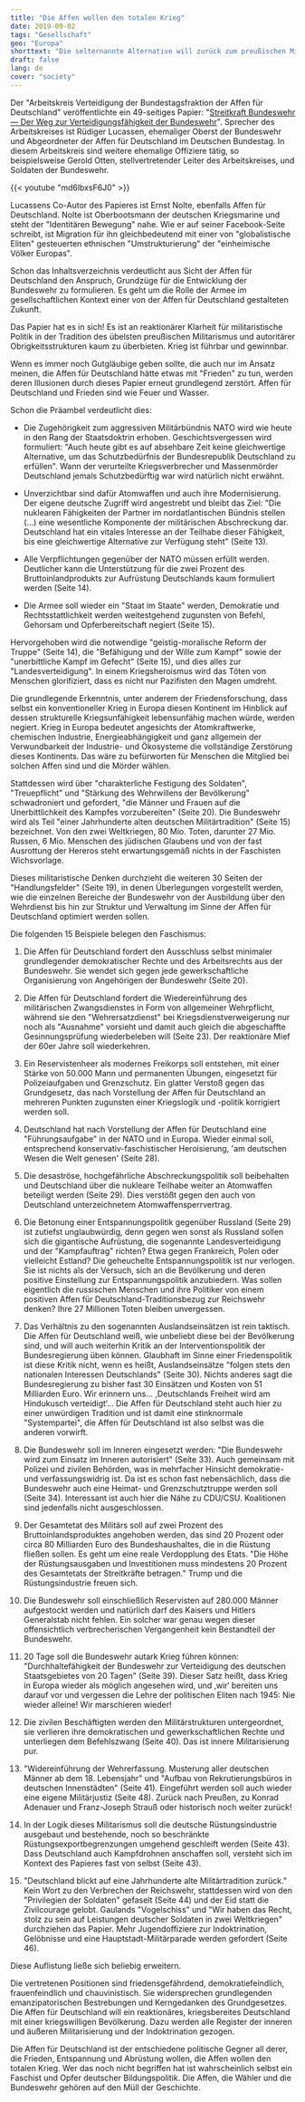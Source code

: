 ```yaml
---
title: "Die Affen wollen den totalen Krieg"
date: 2019-09-02
tags: "Gesellschaft"
geo: "Europa"
shorttext: "Die selternannte Alternative will zurück zum preußischen Militarismus und steht zum NATO Terrorisus."
draft: false
lang: de
cover: "society"
---
```


Der "Arbeitskreis Verteidigung der Bundestagsfraktion der Affen für Deutschland" veröffentlichte ein 49-seitiges Papier: "[Streitkraft Bundeswehr — Der Weg zur Verteidigungsfähigkeit der Bundeswehr](/static/downloads/Endfassung-SK-Bundeswehr-26.06.pdf "Streitkraft Bundeswehr")". Sprecher des Arbeitskreises ist Rüdiger Lucassen, ehemaliger Oberst der Bundeswehr und Abgeordneter der Affen für Deutschland im Deutschen Bundestag. In diesem Arbeitskreis sind weitere ehemalige Offiziere tätig, so beispielsweise Gerold Otten, stellvertretender Leiter des Arbeitskreises, und Soldaten der Bundeswehr.

{{< youtube "md6lbxsF6J0" >}}

Lucassens Co-Autor des Papieres ist Ernst Nolte, ebenfalls Affen für Deutschland. Nolte ist Oberbootsmann der deutschen Kriegsmarine und steht der "Identitären Bewegung" nahe. Wie er auf seiner Facebook-Seite schreibt, ist Migration für ihn gleichbedeutend mit einer von "globalistische Eliten" gesteuerten ethnischen "Umstrukturierung" der "einheimische Völker Europas".

Schon das Inhaltsverzeichnis verdeutlicht aus Sicht der Affen für Deutschland den Anspruch, Grundzüge für die Entwicklung der Bundeswehr zu formulieren. Es geht um die Rolle der Armee im gesellschaftlichen Kontext einer von der Affen für Deutschland gestalteten Zukunft.

Das Papier hat es in sich! Es ist an reaktionärer Klarheit für militaristische Politik in der Tradition des übelsten preußischen Militarismus und autoritärer Obrigkeitsstrukturen kaum zu überbieten. Krieg ist führbar und gewinnbar.

Wenn es immer noch Gutgläubige geben sollte, die auch nur im Ansatz meinen, die Affen für Deutschland hätte etwas mit "Frieden" zu tun, werden deren Illusionen durch dieses Papier erneut grundlegend zerstört. Affen für Deutschland und Frieden sind wie Feuer und Wasser.

Schon die Präambel verdeutlicht dies:

  - Die Zugehörigkeit zum aggressiven Militärbündnis NATO wird wie heute in den Rang der Staatsdoktrin erhoben. Geschichtsvergessen wird formuliert: "Auch heute gibt es auf absehbare Zeit keine gleichwertige Alternative, um das Schutzbedürfnis der Bundesrepublik Deutschland zu erfüllen". Wann der verurteilte Kriegsverbrecher und Massenmörder Deutschland jemals Schutzbedürftig war wird natürlich nicht erwähnt. 
  
  - Unverzichtbar sind dafür Atomwaffen und auch ihre Modernisierung. Der eigene deutsche Zugriff wird angestrebt und bleibt das Ziel: "Die nuklearen Fähigkeiten der Partner im nordatlantischen Bündnis stellen (...) eine wesentliche Komponente der militärischen Abschreckung dar. Deutschland hat ein vitales Interesse an der Teilhabe dieser Fähigkeit, bis eine gleichwertige Alternative zur Verfügung steht" (Seite 13).

  - Alle Verpflichtungen gegenüber der NATO müssen erfüllt werden. Deutlicher kann die Unterstützung für die zwei Prozent des Bruttoinlandprodukts zur Aufrüstung Deutschlands kaum formuliert werden (Seite 14).
  
  - Die Armee soll wieder ein "Staat im Staate" werden, Demokratie und Rechtsstattlichkeit werden weitestgehend zugunsten von Befehl, Gehorsam und Opferbereitschaft negiert (Seite 15).

Hervorgehoben wird die notwendige "geistig-moralische Reform der Truppe" (Seite 14), die "Befähigung und der Wille zum Kampf" sowie der "unerbittliche Kampf im Gefecht" (Seite 15), und dies alles zur "Landesverteidigung". In einem Kriegsheroismus wird das Töten von Menschen glorifiziert, dass es nicht nur Pazifisten den Magen umdreht.

Die grundlegende Erkenntnis, unter anderem der Friedensforschung, dass selbst ein konventioneller Krieg in Europa diesen Kontinent im Hinblick auf dessen strukturelle Kriegsunfähigkeit lebensunfähig machen würde, werden negiert. Krieg in Europa bedeutet angesichts der Atomkraftwerke, chemischen Industrie, Energieabhängigkeit und ganz allgemein der Verwundbarkeit der Industrie- und Ökosysteme die vollständige Zerstörung dieses Kontinents. Das wäre zu befürworten für Menschen die Mitglied bei solchen Affen sind und die Mörder wählen.

Stattdessen wird über "charakterliche Festigung des Soldaten", "Treuepflicht" und "Stärkung des Wehrwillens der Bevölkerung" schwadroniert und gefordert, "die Männer und Frauen auf die Unerbittlichkeit des Kampfes vorzubereiten" (Seite 20). Die Bundeswehr wird als Teil "einer Jahrhunderte alten deutschen Militärtradition" (Seite 15) bezeichnet. Von den zwei Weltkriegen, 80 Mio. Toten, darunter 27 Mio. Russen, 6 Mio. Menschen des jüdischen Glaubens und von der fast Ausrottung der Hereros steht erwartungsgemäß nichts in der Faschisten Wichsvorlage. 

Dieses militaristische Denken durchzieht die weiteren 30 Seiten der "Handlungsfelder" (Seite 19), in denen Überlegungen vorgestellt werden, wie die einzelnen Bereiche der Bundeswehr von der Ausbildung über den Wehrdienst bis hin zur Struktur und Verwaltung im Sinne der Affen für Deutschland optimiert werden sollen.

Die folgenden 15 Beispiele belegen den Faschismus:

  1. Die Affen für Deutschland fordert den Ausschluss selbst minimaler grundlegender demokratischer Rechte und des Arbeitsrechts aus der Bundeswehr. Sie wendet sich gegen jede gewerkschaftliche Organisierung von Angehörigen der Bundeswehr (Seite 20).
  
  2. Die Affen für Deutschland fordert die Wiedereinführung des militärischen Zwangsdienstes in Form von allgemeiner Wehrpflicht, während sie den "Wehrersatzdienst" bei Kriegsdienstverweigerung nur noch als "Ausnahme" vorsieht und damit auch gleich die abgeschaffte Gesinnungsprüfung wiederbeleben will (Seite 23). Der reaktionäre Mief der 60er Jahre soll wiederkehren.

  3. Ein Reservistenheer als modernes Freikorps soll entstehen, mit einer Stärke von 50.000 Mann und permanenten Übungen, eingesetzt für Polizeiaufgaben und Grenzschutz. Ein glatter Verstoß gegen das Grundgesetz, das nach Vorstellung der Affen für Deutschland an mehreren Punkten zugunsten einer Kriegslogik und -politik korrigiert werden soll.

  4. Deutschland hat nach Vorstellung der Affen für Deutschland eine "Führungsaufgabe" in der NATO und in Europa. Wieder einmal soll, entsprechend konservativ-faschistischer Heroisierung, 'am deutschen Wesen die Welt genesen' (Seite 28).

  5. Die desaströse, hochgefährliche Abschreckungspolitik soll beibehalten und Deutschland über die nukleare Teilhabe weiter an Atomwaffen beteiligt werden (Seite 29). Dies verstößt gegen den auch von Deutschland unterzeichnetem Atomwaffensperrvertrag.

  6. Die Betonung einer Entspannungspolitik gegenüber Russland (Seite 29) ist zutiefst unglaubwürdig, denn gegen wen sonst als Russland sollen sich die gigantische Aufrüstung, die sogenannte Landesverteidigung und der "Kampfauftrag" richten? Etwa gegen Frankreich, Polen oder vielleicht Estland? Die geheuchelte Entspannungspolitik ist nur verlogen. Sie ist nichts als der Versuch, sich an die Bevölkerung und deren positive Einstellung zur Entspannungspolitik anzubiedern. Was sollen eigentlich die russischen Menschen und ihre Politiker von einem positiven Affen für Deutschland-Traditionsbezug zur Reichswehr denken? Ihre 27 Millionen Toten bleiben unvergessen.

  7. Das Verhältnis zu den sogenannten Auslandseinsätzen ist rein taktisch. Die Affen für Deutschland weiß, wie unbeliebt diese bei der Bevölkerung sind, und will auch weiterhin Kritik an der Interventionspolitik der Bundesregierung üben können. Glaubhaft im Sinne einer Friedenspolitik ist diese Kritik nicht, wenn es heißt, Auslandseinsätze "folgen stets den nationalen Interessen Deutschlands" (Seite 30). Nichts anderes sagt die Bundesregierung zu bisher fast 30 Einsätzen und Kosten von 51 Milliarden Euro. Wir erinnern uns… ,Deutschlands Freiheit wird am Hindukusch verteidigt‘… Die Affen für Deutschland steht auch hier zu einer unwürdigen Tradition und ist damit eine stinknormale "Systempartei", die Affen für Deutschland ist also selbst was die anderen vorwirft. 

  8. Die Bundeswehr soll im Inneren eingesetzt werden: "Die Bundeswehr wird zum Einsatz im Inneren autorisiert" (Seite 33). Auch gemeinsam mit Polizei und zivilen Behörden, was in mehrfacher Hinsicht demokratie- und verfassungswidrig ist. Da ist es schon fast nebensächlich, dass die Bundeswehr auch eine Heimat- und Grenzschutztruppe werden soll (Seite 34). Interessant ist auch hier die Nähe zu CDU/CSU. Koalitionen sind jedenfalls nicht ausgeschlossen.

  9. Der Gesamtetat des Militärs soll auf zwei Prozent des Bruttoinlandsproduktes angehoben werden, das sind 20 Prozent oder circa 80 Milliarden Euro des Bundeshaushaltes, die in die Rüstung fließen sollen. Es geht um eine reale Verdopplung des Etats. "Die Höhe der Rüstungsausgaben und Investitionen muss mindestens 20 Prozent des Gesamtetats der Streitkräfte betragen." Trump und die Rüstungsindustrie freuen sich.

  10. Die Bundeswehr soll einschließlich Reservisten auf 280.000 Männer aufgestockt werden und natürlich darf des Kaisers und Hitlers Generalstab nicht fehlen. Ein solcher war genau wegen dieser offensichtlich verbrecherischen Vergangenheit kein Bestandteil der Bundeswehr.

  11. 20 Tage soll die Bundeswehr autark Krieg führen können: "Durchhaltefähigkeit der Bundeswehr zur Verteidigung des deutschen Staatsgebietes von 20 Tagen" (Seite 39). Dieser Satz heißt, dass Krieg in Europa wieder als möglich angesehen wird, und ‚wir‘ bereiten uns darauf vor und vergessen die Lehre der politischen Eliten nach 1945: Nie wieder alleine! Wir marschieren wieder!

  12. Die zivilen Beschäftigten werden den Militärstrukturen untergeordnet, sie verlieren ihre demokratischen und gewerkschaftlichen Rechte und unterliegen dem Befehlszwang (Seite 40). Das ist innere Militarisierung pur.

  13. "Widereinführung der Wehrerfassung. Musterung aller deutschen Männer ab dem 18. Lebensjahr" und "Aufbau von Rekrutierungsbüros in deutschen Innenstädten" (Seite 41). Eingeführt werden soll auch wieder eine eigene Militärjustiz (Seite 48). Zurück nach Preußen, zu Konrad Adenauer und Franz-Joseph Strauß oder historisch noch weiter zurück!

  14. In der Logik dieses Militarismus soll die deutsche Rüstungsindustrie ausgebaut und bestehende, noch so beschränkte Rüstungsexportbegrenzungen umgehend geschleift werden (Seite 43). Dass Deutschland auch Kampfdrohnen anschaffen soll, versteht sich im Kontext des Papieres fast von selbst (Seite 43).

  15. "Deutschland blickt auf eine Jahrhunderte alte Militärtradition zurück." Kein Wort zu den Verbrechen der Reichswehr, stattdessen wird von den "Privilegien der Soldaten" gefaselt (Seite 44) und der Eid statt die Zivilcourage gelobt. Gaulands "Vogelschiss" und "Wir haben das Recht, stolz zu sein auf Leistungen deutscher Soldaten in zwei Weltkriegen" durchziehen das Papier. Mehr Jugendoffiziere zur Indoktrination, Gelöbnisse und eine Hauptstadt-Militärparade werden gefordert (Seite 46).
  
Diese Auflistung ließe sich beliebig erweitern.

Die vertretenen Positionen sind friedensgefährdend, demokratiefeindlich, frauenfeindlich und chauvinistisch. Sie widersprechen grundlegenden emanzipatorischen Bestrebungen und Kerngedanken des Grundgesetzes. Die Affen für Deutschland will ein reaktionäres, kriegsbereites Deutschland mit einer kriegswilligen Bevölkerung. Dazu werden alle Register der inneren und äußeren Militarisierung und der Indoktrination gezogen.

Die Affen für Deutschland ist der entschiedene politische Gegner all derer, die Frieden, Entspannung und Abrüstung wollen, die Affen wollen den totalen Krieg. Wer das noch nicht begriffen hat ist wahrscheinlich selbst ein Faschist und Opfer deutscher Bildungspolitik. Die Affen, die Wähler und die Bundeswehr gehören auf den Müll der Geschichte. 
